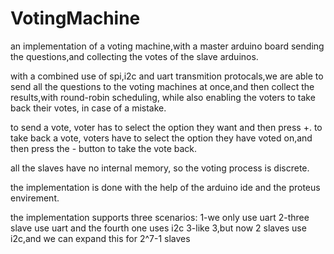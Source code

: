 # VotingMachine
an implementation of a voting machine,with a master arduino board sending the questions,and collecting the votes of the slave arduinos.

with a combined use of spi,i2c and uart transmition protocals,we are able to send all the questions to the voting machines at once,and then collect the results,with round-robin scheduling, while also enabling the voters to take back their votes, in case of a mistake.

to send a vote, voter has to select the option they want and then press +. to take back a vote, voters have to select the option they have voted on,and then press the - button to take the vote back.

all the slaves have no internal memory, so the voting process is discrete.

the implementation is done with the help of the arduino ide and the proteus envirement.

the implementation supports three scenarios:
1-we only use uart
2-three slave use uart and the fourth one uses i2c
3-like 3,but now 2 slaves use i2c,and we can expand this for 2^7-1 slaves
